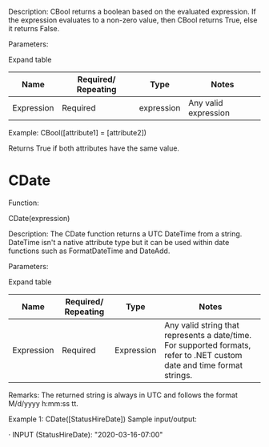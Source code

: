 Description: CBool returns a boolean based on the evaluated expression. If the expression evaluates to a non-zero value, then CBool returns True, else it returns False.

Parameters:

Expand table

| Name | Required/ Repeating | Type | Notes |
| - | - | - | - |
| Expression | Required | expression | Any valid expression |

Example: CBool([attribute1] = [attribute2])

Returns True if both attributes have the same value.


# CDate

Function:

CDate(expression)

Description: The CDate function returns a UTC DateTime from a string. DateTime isn't a native attribute type but it can be used within date functions such as FormatDateTime and DateAdd.

Parameters:

Expand table

| Name | Required/ Repeating | Type | Notes |
| - | - | - | - |
| Expression | Required | Expression | Any valid string that represents a date/time. For supported formats, refer to .NET custom date and time format strings. |

Remarks: The returned string is always in UTC and follows the format M/d/yyyy h:mm:ss tt.

Example 1: CDate([StatusHireDate]) Sample input/output:

· INPUT (StatusHireDate): "2020-03-16-07:00"
